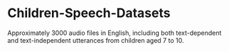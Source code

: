 # Children-Speech-Datasets
Approximately 3000 audio files in English, including both text-dependent and text-independent utterances from children aged 7 to 10.
